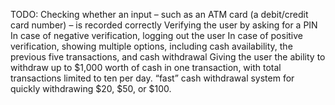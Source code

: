 TODO:
Checking whether an input – such as an ATM card (a debit/credit card number) – is recorded correctly
Verifying the user by asking for a PIN
In case of negative verification, logging out the user
In case of positive verification, showing multiple options, including cash availability, the previous five transactions, and cash withdrawal
Giving the user the ability to withdraw up to $1,000 worth of cash in one transaction, with total transactions limited to ten per day.
“fast” cash withdrawal system for quickly withdrawing $20, $50, or $100.
